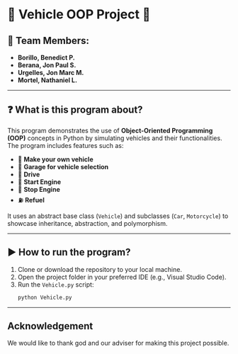 # 🚗 Vehicle OOP Project 🚙

## 👥 Team Members:
- **Borillo, Benedict P.**
- **Berana, Jon Paul S.**
- **Urgelles, Jon Marc M.**
- **Mortel, Nathaniel L.**

---

## ❓ What is this program about?
This program demonstrates the use of **Object-Oriented Programming (OOP)** concepts in Python by simulating vehicles and their functionalities. The program includes features such as:
- 🔧 **Make your own vehicle**
- 🧰 **Garage for vehicle selection**
- 🚦 **Drive**
- 🔑 **Start Engine**
- 🛑 **Stop Engine**
- ⛽ **Refuel**

It uses an abstract base class (`Vehicle`) and subclasses (`Car`, `Motorcycle`) to showcase inheritance, abstraction, and polymorphism.

---

## ▶️ How to run the program?
1. Clone or download the repository to your local machine.
2. Open the project folder in your preferred IDE (e.g., Visual Studio Code).
3. Run the `Vehicle.py` script:
   ```bash
   python Vehicle.py

---

## Acknowledgement
We would like to thank god and our adviser for making this project possible.